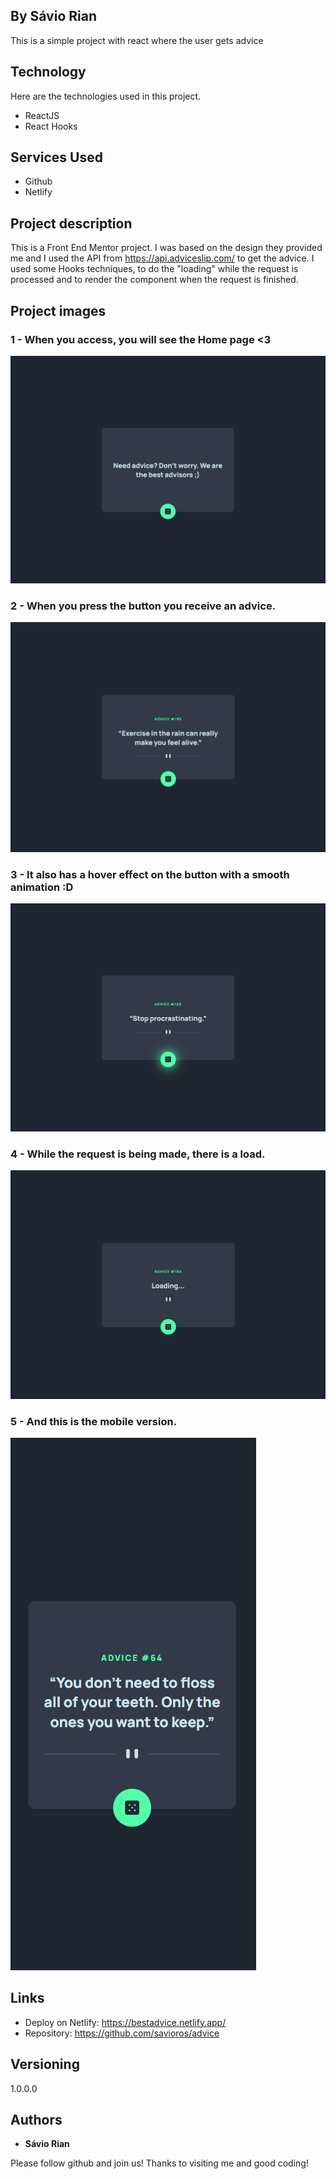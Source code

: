 ## By Sávio Rian
This is a simple project with react where the user gets advice

## Technology 

Here are the technologies used in this project.

* ReactJS
* React Hooks

## Services Used

* Github
* Netlify

## Project description
This is a Front End Mentor project. I was based on the design they provided me and I used the API from https://api.adviceslip.com/ to get the advice. I used some Hooks techniques, to do the "loading" while the request is processed and to render the component when the request is finished.

## Project images

### 1 - When you access, you will see the Home page <3

![Homepage image](https://github.com/savioros/advice/blob/main/public/readme/Home.png)

### 2 - When you press the button you receive an advice.

![Posts](https://github.com/savioros/advice/blob/main/public/readme/Advice.png)

### 3 - It also has a hover effect on the button with a smooth animation :D

![Post show](https://github.com/savioros/advice/blob/main/public/readme/Advice%20hover.png)

### 4 - While the request is being made, there is a load.

![Post show](https://github.com/savioros/advice/blob/main/public/readme/Loading.png)

### 5 - And this is the mobile version.

![Post show](https://github.com/savioros/advice/blob/main/public/readme/Mobile.png)


## Links
  - Deploy on Netlify: https://bestadvice.netlify.app/
  - Repository: https://github.com/savioros/advice

  ## Versioning

  1.0.0.0


  ## Authors

  * **Sávio Rian** 

  Please follow github and join us!
  Thanks to visiting me and good coding!
